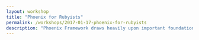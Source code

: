```yaml
---
layout: workshop
title: "Phoenix for Rubyists"
permalink: /workshops/2017-01-17-phoenix-for-rubyists
description: "Phoenix Framework draws heavily upon important foundations in the opinionated web frameworks that came before it, like Ruby on Rails."
---
```

